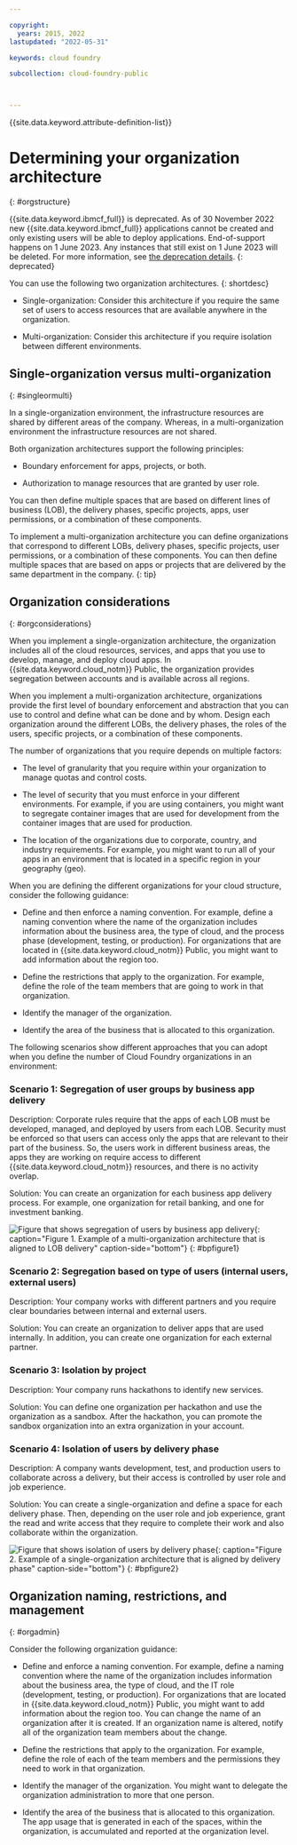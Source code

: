 ```yaml
---

copyright:
  years: 2015, 2022
lastupdated: "2022-05-31"

keywords: cloud foundry

subcollection: cloud-foundry-public



---
```



{{site.data.keyword.attribute-definition-list}}

# Determining your organization architecture
{: #orgstructure}

{{site.data.keyword.ibmcf_full}} is deprecated. As of 30 November 2022 new {{site.data.keyword.ibmcf_full}} applications cannot be created and only existing users will be able to deploy applications. End-of-support happens on 1 June 2023. Any instances that still exist on 1 June 2023 will be deleted. For more information, see [the deprecation details](/docs/cloud-foundry-public?topic=cloud-foundry-public-deprecation).
{: deprecated}

You can use the following two organization architectures.
{: shortdesc}

* Single-organization: Consider this architecture if you require the same set of users to access resources that are available anywhere in the organization.

* Multi-organization: Consider this architecture if you require isolation between different environments.

## Single-organization versus multi-organization
{: #singleormulti}

In a single-organization environment, the infrastructure resources are shared by different areas of the company. Whereas, in a multi-organization environment the infrastructure resources are not shared.

Both organization architectures support the following principles:

* Boundary enforcement for apps, projects, or both.

* Authorization to manage resources that are granted by user role.

You can then define multiple spaces that are based on different lines of business (LOB), the delivery phases, specific projects, apps, user permissions, or a combination of these components.

To implement a multi-organization architecture you can define organizations that correspond to different LOBs, delivery phases, specific projects, user permissions, or a combination of these components. You can then define multiple spaces that are based on apps or projects that are delivered by the same department in the company.
{: tip}

## Organization considerations
{: #orgconsiderations}

When you implement a single-organization architecture, the organization includes all of the cloud resources, services, and apps that you use to develop, manage, and deploy cloud apps. In {{site.data.keyword.cloud_notm}} Public, the organization provides segregation between accounts and is available across all regions.

When you implement a multi-organization architecture, organizations provide the first level of boundary enforcement and abstraction that you can use to control and define what can be done and by whom. Design each organization around the different LOBs, the delivery phases, the roles of the users, specific projects, or a combination of these components.  

The number of organizations that you require depends on multiple factors:

* The level of granularity that you require within your organization to manage quotas and control costs.

* The level of security that you must enforce in your different environments. For example, if you are using containers, you might want to segregate container images that are used for development from the container images that are used for production.

* The location of the organizations due to corporate, country, and industry requirements. For example, you might want to run all of your apps in an environment that is located in a specific region in your geography (geo).

When you are defining the different organizations for your cloud structure, consider the following guidance:

* Define and then enforce a naming convention. For example, define a naming convention where the name of the organization includes information about the business area, the type of cloud, and the process phase (development, testing, or production). For organizations that are located in {{site.data.keyword.cloud_notm}} Public, you might want to add information about the region too.

* Define the restrictions that apply to the organization. For example, define the role of the team members that are going to work in that organization.

* Identify the manager of the organization.

* Identify the area of the business that is allocated to this organization.

The following scenarios show different approaches that you can adopt when you define the number of Cloud Foundry organizations in an environment:

### Scenario 1: Segregation of user groups by business app delivery

Description: Corporate rules require that the apps of each LOB must be developed, managed, and deployed by users from each LOB. Security must be enforced so that users can access only the apps that are relevant to their part of the business. So, the users work in different business areas, the apps they are working on require access to different {{site.data.keyword.cloud_notm}} resources, and there is no activity overlap.

Solution: You can create an organization for each business app delivery process. For example, one organization for retail banking, and one for investment banking.

![Figure that shows segregation of users by business app delivery](../../images/bank_example.svg "Figure shows two banks, Bank A and Bank B.  Bank A has two retail projects associated with it.  Bank B has two investment projects associated with it."){: caption="Figure 1. Example of a multi-organization architecture that is aligned to LOB delivery" caption-side="bottom"}
{: #bpfigure1}

### Scenario 2: Segregation based on type of users (internal users, external users)

Description: Your company works with different partners and you require clear boundaries between internal and external users.

Solution: You can create an organization to deliver apps that are used internally. In addition, you can create one organization for each external partner.

### Scenario 3: Isolation by project

Description: Your company runs hackathons to identify new services.  

Solution: You can define one organization per hackathon and use the organization as a sandbox. After the hackathon, you can promote the sandbox organization into an extra organization in your account.

### Scenario 4: Isolation of users by delivery phase

Description: A company wants development, test, and production users to collaborate across a delivery, but their access is controlled by user role and job experience.

Solution: You can create a single-organization and define a space for each delivery phase. Then, depending on the user role and job experience, grant the read and write access that they require to complete their work and also collaborate within the organization.

![Figure that shows isolation of users by delivery phase](../../images/user_groups_example.svg "A single association can have multiple projects associated with it. Those projects can then have spaces for each delivery phase, for example, development, test, staging, and production."){: caption="Figure 2. Example of a single-organization architecture that is aligned by delivery phase" caption-side="bottom"}
{: #bpfigure2}

## Organization naming, restrictions, and management
{: #orgadmin}   

Consider the following organization guidance:

* Define and enforce a naming convention. For example, define a naming convention where the name of the organization includes information about the business area, the type of cloud, and the IT role (development, testing, or production). For organizations that are located in {{site.data.keyword.cloud_notm}} Public, you might want to add information about the region too. You can change the name of an organization after it is created. If an organization name is altered, notify all of the organization team members about the change.

* Define the restrictions that apply to the organization. For example, define the role of each of the team members and the permissions they need to work in that organization.

* Identify the manager of the organization. You might want to delegate the organization administration to more that one person.

* Identify the area of the business that is allocated to this organization. The app usage that is generated in each of the spaces, within the organization, is accumulated and reported at the organization level.


